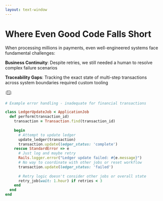 ```yaml
---
layout: text-window
---
```


# Where Even Good Code Falls Short

When processing millions in payments, even well-engineered systems face fundamental challenges:

**Business Continuity**: Despite retries, we still needed a human to resolve complex failure scenarios

**Traceability Gaps**: Tracking the exact state of multi-step transactions across system boundaries required custom tooling

::window::
```ruby
# Example error handling - inadequate for financial transactions

class LedgerUpdateJob < ApplicationJob
  def perform(transaction_id)
    transaction = Transaction.find(transaction_id)
    
    begin
      # Attempt to update ledger
      update_ledger(transaction)
      transaction.update(ledger_status: 'complete')
    rescue StandardError => e
      # Just log and maybe retry
      Rails.logger.error("Ledger update failed: #{e.message}")
      # No way to coordinate with other jobs or reset workflow
      transaction.update(ledger_status: 'failed')
      
      # Retry logic doesn't consider other jobs or overall state
      retry_job(wait: 1.hour) if retries < 3 
    end
  end
end
```

<!--
**What We Started With:**
When I joined Loop Card, we had a Rails monolith coordinating everything through Sidekiq jobs. Now, Sidekiq is great for many use cases, but coordinating financial workflows across multiple services? That's where the limitations become painful.

**What Actually Happened:**
This looks clean, but in production it was a nightmare:

**Partial Failures:** What if capture succeeds but ledger update fails? We've charged the customer but our books are wrong.

**Retry Hell:** Job fails and retries. Now we have a different exchange rate, duplicate fraud checks, confused state everywhere.

**Why We Needed Something Better:**
The fundamental issue: we were trying to coordinate stateful workflows across multiple services using a tool designed for stateless background jobs.
-->